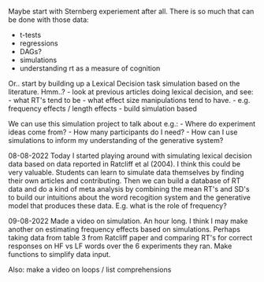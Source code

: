 Maybe start with Sternberg experiement after all. There is so much that can be done with those data:
- t-tests
- regressions
- DAGs?
- simulations
- understanding rt as a measure of cognition



Or.. start by building up a Lexical Decision task simulation based on the literature. Hmm..?
	- look at previous articles doing lexical decision, and see:
		- what RT's tend to be
		- what effect size manipulations tend to have.
		- e.g. frequency effects / length effects
		- build simulation based

We can use this simulation project to talk about e.g.:
	- Where do experiment ideas come from?
	- How many participants do I need?
	- How can I use simulations to inform my understanding of the generative system?


08-08-2022
Today I started playing around with simulating lexical decision data based on data reported in Ratcliff et al (2004). I think this could be very valuable. Students can learn to simulate data themselves by finding their own articles and contributing. Then we can build a database of RT data and do a kind of meta analysis by combining the mean RT's and SD's to build our intuitions about the word recogition system and the generative model that produces these data. E.g. what is the role of frequency?

09-08-2022
Made a video on simulation. An hour long. I think I may make another on estimating frequency effects based on simulations. Perhaps taking data from table 3 from Ratcliff paper and comparing RT's for correct responses on HF vs LF words over the 6 experiments they ran. Make functions to simplify data input.

Also: make a video on loops / list comprehensions




